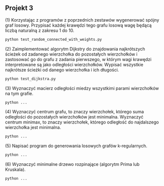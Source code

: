 ## Projekt 3

(1) Korzystając z programów z poprzednich zestawów wygenerować spójny
graf losowy. Przypisać każdej krawędzi tego grafu losową wagę będącą
liczbą naturalną z zakresu 1 do 10.

```bash
python test_random_connected_with_weights.py
```

(2)  Zaimplementować algorytm Dijkstry do znajdowania najkrótszych ścieżek od zadanego wierzchołka do pozostałych wierzchołków i zastosować
go do grafu z zadania pierwszego, w którym wagi krawędzi interpretowane są jako odległości wierzchołków. Wypisać wszystkie najkrótsze
ścieżki od danego wierzchołka i ich długości.

```bash
python test_dijkstra.py
```

(3) Wyznaczyć macierz odległości miedzy wszystkimi parami wierzchołków
na tym grafie.

```bash
python ...
```

(4) Wyznaczyć centrum grafu, to znaczy wierzchołek, którego suma odległości do pozostałych wierzchołków jest minimalna. Wyznaczyć centrum minimax, to znaczy wierzchołek, którego odległość do najdalszego
wierzchołka jest minimalna.

```bash
python ...
```

(5) Napisać program do generowania losowych grafów k-regularnych.

```bash
python ...
```

(6) Wyznaczyć minimalne drzewo rozpinające (algorytm Prima lub Kruskala).

```bash
python ...
```
